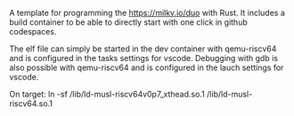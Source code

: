 A template for programming the https://milkv.io/duo with Rust.
It includes a build container to be able to directly start with one click in github codespaces.

The elf file can simply be started in the dev container with qemu-riscv64 and is configured in the tasks settings for vscode.
Debugging with gdb is also possible with qemu-riscv64 and is configured in the lauch settings for vscode.

On target: ln -sf /lib/ld-musl-riscv64v0p7_xthead.so.1 /lib/ld-musl-riscv64.so.1
